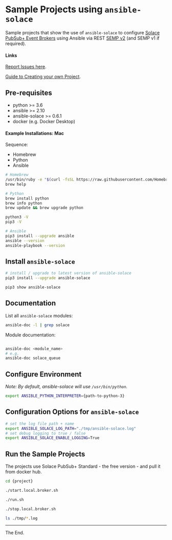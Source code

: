 # Sample Projects using `ansible-solace`

Sample projects that show the use of `ansible-solace` to configure [Solace PubSub+ Event Brokers](https://solace.com/products/event-broker/) using Ansible via REST [SEMP v2](https://docs.solace.com/SEMP/Using-SEMP.htm) (and SEMP v1 if required).

#### Links

[Report Issues here](https://github.com/solace-iot-team/ansible-solace-samples/issues).

[Guide to Creating your own Project](./project-template).


## Pre-requisites

* python >= 3.6
* ansible >= 2.10
* ansible-solace >= 0.6.1
* docker (e.g. Docker Desktop)

#### Example Installations: Mac

Sequence:
- Homebrew
- Python
- Ansible

````bash
# Homebrew
/usr/bin/ruby -e "$(curl -fsSL https://raw.githubusercontent.com/Homebrew/install/master/install)"
brew help

# Python
brew install python
brew info python
brew update && brew upgrade python

python3 -V
pip3 -V

# Ansible
pip3 install --upgrade ansible
ansible --version
ansible-playbook --version
````

## Install `ansible-solace`

````bash
# install / upgrade to latest version of ansible-solace
pip3 install --upgrade ansible-solace

pip3 show ansible-solace
````

## Documentation

List all `ansible-solace` modules:
````bash
ansible-doc -l | grep solace
````

Module documentation:

````bash

ansible-doc <module_name>
# e.g.
ansible-doc solace_queue

````

## Configure Environment

_Note: By default, ansible-solace will use `/usr/bin/python`._

````bash
export ANSIBLE_PYTHON_INTERPRETER={path-to-python-3}
````

## Configuration Options for `ansible-solace`
````bash
# set the log file path + name
export ANSIBLE_SOLACE_LOG_PATH="./tmp/ansible-solace.log"
# set debug logging to true / false
export ANSIBLE_SOLACE_ENABLE_LOGGING=True
````

## Run the Sample Projects

The projects use Solace PubSub+ Standard - the free version - and pull it from docker hub.


````bash
cd {project}

./start.local.broker.sh

./run.sh

./stop.local.broker.sh

ls ./tmp/*.log
````

---
The End.
